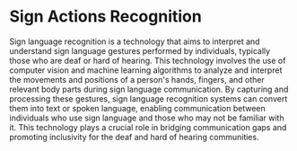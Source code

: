 # Sign Actions Recognition<br>
Sign language recognition is a technology that aims to interpret and understand sign language gestures performed by individuals, typically those who are deaf or hard of hearing. This technology involves the use of computer vision and machine learning algorithms to analyze and interpret the movements and positions of a person's hands, fingers, and other relevant body parts during sign language communication. By capturing and processing these gestures, sign language recognition systems can convert them into text or spoken language, enabling communication between individuals who use sign language and those who may not be familiar with it. This technology plays a crucial role in bridging communication gaps and promoting inclusivity for the deaf and hard of hearing communities.<br>

